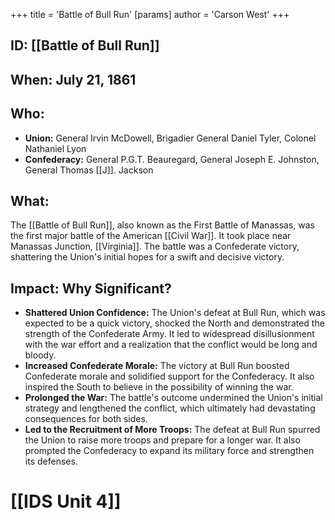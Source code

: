+++
 title = 'Battle of Bull Run'
[params]
	author = 'Carson West'
+++
## ID: [[Battle of Bull Run]] 
## When: July 21, 1861

## Who:
* **Union:** General Irvin McDowell, Brigadier General Daniel Tyler,  Colonel Nathaniel Lyon 
* **Confederacy:** General P.G.T. Beauregard, General Joseph E. Johnston, General Thomas [[J]]. Jackson

## What:
The [[Battle of Bull Run]], also known as the First Battle of Manassas, was the first major battle of the American [[Civil War]]. It took place near Manassas Junction, [[Virginia]]. The battle was a Confederate victory, shattering the Union's initial hopes for a swift and decisive victory.  

## Impact: Why Significant? 
* **Shattered Union Confidence:** The Union's defeat at Bull Run, which was expected to be a quick victory, shocked the North and demonstrated the strength of the Confederate Army. It led to widespread disillusionment with the war effort and a realization that the conflict would be long and bloody.
* **Increased Confederate Morale:** The victory at Bull Run boosted Confederate morale and solidified support for the Confederacy. It also inspired the South to believe in the possibility of winning the war.
* **Prolonged the War:** The battle's outcome undermined the Union's initial strategy and lengthened the conflict, which ultimately had devastating consequences for both sides.
* **Led to the Recruitment of More Troops:**  The defeat at Bull Run spurred the Union to raise more troops and prepare for a longer war. It also prompted the Confederacy to expand its military force and strengthen its defenses. 

# [[IDS Unit 4]]